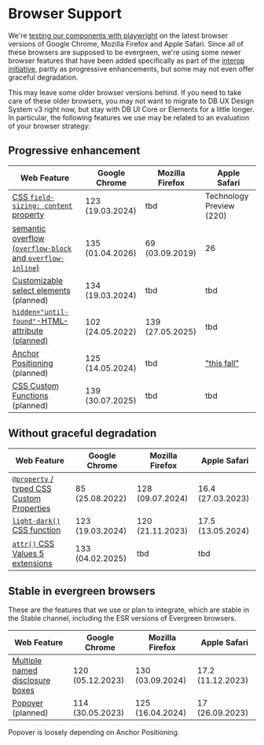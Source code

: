 # Browser Support

We're [testing our components with playwright](../../foundations/test-table) on the latest browser versions of Google Chrome, Mozilla Firefox and Apple Safari. Since all of these browsers are supposed to be evergreen, we're using some newer browser features that have been added specifically as part of the [interop initiative](https://web.dev/blog/interop-2025), partly as progressive enhancements, but some may not even offer graceful degradation.

This may leave some older browser versions behind. If you need to take care of these older browsers, you may not want to migrate to DB UX Design System v3 right now, but stay with DB UI Core or Elements for a little longer. In particular, the following features we use may be related to an evaluation of your browser strategy:

## Progressive enhancement

| Web Feature                                                                                                | Google Chrome    | Mozilla Firefox  | Apple Safari                                                                                                         |
| ---------------------------------------------------------------------------------------------------------- | ---------------- | ---------------- | -------------------------------------------------------------------------------------------------------------------- |
| [CSS `field-sizing: content` property](https://caniuse.com/mdn-css_properties_field-sizing_content)        | 123 (19.03.2024) | tbd              | Technology Preview (220)                                                                                             |
| [semantic overflow (`overflow-block` and `overflow-inline`)](https://caniuse.com/mdn-css_properties_overflow-block) | 135 (01.04.2026) | 69 (03.09.2019) | 26                                                                                                                  |
| [Customizable select elements](https://caniuse.com/selectlist) (planned)                                   | 134 (19.03.2024) | tbd              | tbd                                                                                                                  |
| [`hidden="until-found"`-HTML-attribute (planned)](https://caniuse.com/mdn-html_global_attributes_hidden_until-found) | 102 (24.05.2022) | 139 (27.05.2025) | tbd                                                                                                                  |
| [Anchor Positioning](https://caniuse.com/css-anchor-positioning) (planned)                                 | 125 (14.05.2024) | tbd              | ["this fall"](https://webkit.org/blog/16993/news-from-wwdc25-web-technology-coming-this-fall-in-safari-26-beta/#css) |
| [CSS Custom Functions](https://www.bram.us/2025/02/09/css-custom-functions-teaser/) (planned)              | 139 (30.07.2025) | tbd              | tbd                                                                                                                  |

## Without graceful degradation

| Web Feature                                                                                             | Google Chrome    | Mozilla Firefox  | Apple Safari      |
| ------------------------------------------------------------------------------------------------------- | ---------------- | ---------------- | ----------------- |
| [`@property` / typed CSS Custom Properties](https://developer.mozilla.org/en-US/docs/Web/CSS/@property) | 85 (25.08.2022)  | 128 (09.07.2024) | 16.4 (27.03.2023) |
| [`light-dark()` CSS function](https://developer.mozilla.org/en-US/docs/Web/CSS/color_value/light-dark)  | 123 (19.03.2024) | 120 (21.11.2023) | 17.5 (13.05.2024) |
| [`attr()` CSS Values 5 extensions](https://developer.mozilla.org/en-US/docs/Web/CSS/attr)               | 133 (04.02.2025) | tbd              | tbd               |

## Stable in evergreen browsers

These are the features that we use or plan to integrate, which are stable in the Stable channel, including the ESR versions of Evergreen browsers.

| Web Feature                                                          | Google Chrome    | Mozilla Firefox  | Apple Safari    |
| -------------------------------------------------------------------- | ---------------- | ---------------- | --------------- |
| [Multiple named disclosure boxes](https://developer.mozilla.org/en-US/docs/Web/HTML/Reference/Elements/details#multiple_named_disclosure_boxes) | 120 (05.12.2023) | 130 (03.09.2024) | 17.2 (11.12.2023) |
| [Popover](https://caniuse.com/mdn-api_htmlelement_popover) (planned) | 114 (30.05.2023) | 125 (16.04.2024) | 17 (26.09.2023) |

Popover is loosely depending on Anchor Positioning.

